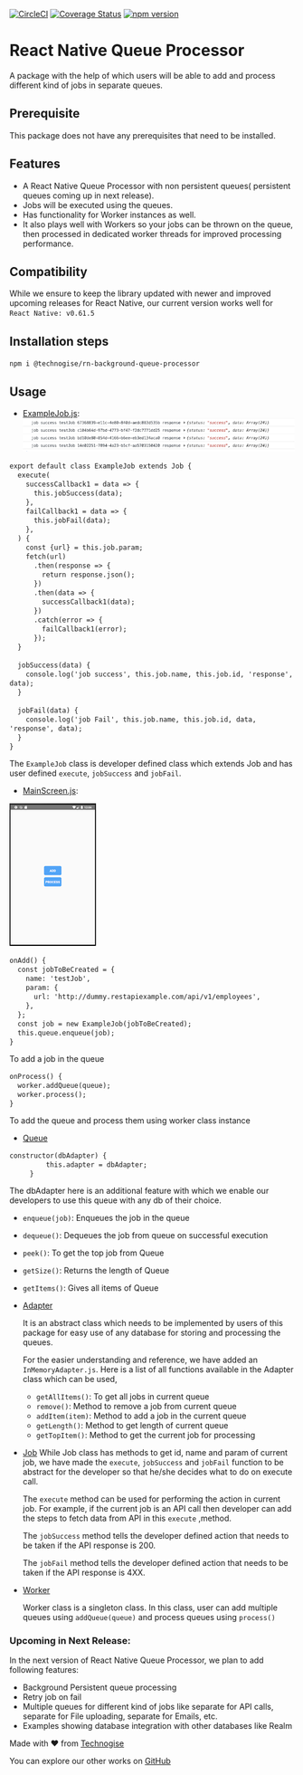 [![CircleCI](https://circleci.com/gh/technogise/rn-background-queue-processor.svg?style=shield)](https://app.circleci.com/pipelines/github/technogise/rn-background-queue-processor)
[![Coverage Status](https://coveralls.io/repos/github/technogise/rn-background-queue-processor/badge.svg?branch=https%3A//github.com/technogise/rn-background-queue-processor.git)](https://coveralls.io/github/technogise/rn-background-queue-processor?branch=https%3A//github.com/technogise/rn-background-queue-processor.git)
[![npm version](https://badge.fury.io/js/%40technogise%2Frn-background-queue-processor.svg)](https://badge.fury.io/js/%40technogise%2Frn-background-queue-processor)

# React Native Queue Processor

A package with the help of which users will be able to add and process different kind of jobs in separate queues.

## Prerequisite

This package does not have any prerequisites that need to be installed.

## Features

- A React Native Queue Processor with non persistent queues( persistent queues coming up in next release). 
- Jobs will be executed using the queues. 
- Has functionality for Worker instances as well. 
- It also plays well with Workers so your jobs can be thrown on the queue, then processed in dedicated worker threads for improved processing performance.

## Compatibility

While we ensure to keep the library updated with newer and improved upcoming releases for React Native, our current version works well for `React Native: v0.61.5`

## Installation steps

`npm i @technogise/rn-background-queue-processor`

## Usage

- [ExampleJob.js](examples/rnqpSample/app/service/ExampleJob.js):
![Screenshot](src/utils/readmeImages/ConsoleOnSuccess.png)

```
export default class ExampleJob extends Job {
  execute(
    successCallback1 = data => {
      this.jobSuccess(data);
    },
    failCallback1 = data => {
      this.jobFail(data);
    },
  ) {
    const {url} = this.job.param;
    fetch(url)
      .then(response => {
        return response.json();
      })
      .then(data => {
        successCallback1(data);
      })
      .catch(error => {
        failCallback1(error);
      });
  }

  jobSuccess(data) {
    console.log('job success', this.job.name, this.job.id, 'response', data);
  }

  jobFail(data) {
    console.log('job Fail', this.job.name, this.job.id, data, 'response', data);
  }
}

```
      
  The `ExampleJob` class is developer defined class which extends Job and has user defined `execute`, `jobSuccess` and `jobFail`.
      
- [MainScreen.js](examples/rnqpSample/app/screens/MainScreen.js):

![Screenshot](src/utils/readmeImages/ExampleScreen.png)
```
onAdd() {
  const jobToBeCreated = {
    name: 'testJob',
    param: {
      url: 'http://dummy.restapiexample.com/api/v1/employees',
    },
  };
  const job = new ExampleJob(jobToBeCreated);
  this.queue.enqueue(job);
}
```
  To add a job in the queue

```
onProcess() {
  worker.addQueue(queue);
  worker.process();
}

```

  To add the queue and process them using worker class instance 
   
 - [Queue](src/Queue.js)
    
```
constructor(dbAdapter) {
         this.adapter = dbAdapter;
     }
```
   The dbAdapter here is an additional feature with which we enable our developers to use this queue with any db of their choice.
   
   - `enqueue(job)`: Enqueues the job in the queue
   - `dequeue()`: Dequeues the job from queue on successful execution 
   - `peek()`: To get the top job from Queue
   - `getSize()`: Returns the length of Queue
   - `getItems()`: Gives all items of Queue
   
 - [Adapter](src/DbAdapter/Adapter.js)
 
    It is an abstract class which needs to be implemented by users of this package for easy use of any database for storing and processing the queues.
    
    For the easier understanding and reference, we have added an `InMemoryAdapter.js`. Here is a list of all functions available in the Adapter class which can be used,
   
   - `getAllItems()`: To get all jobs in current queue
   - `remove()`: Method to remove a job from current queue 
   - `addItem(item)`: Method to add a job in the current queue
   - `getLength()`: Method to get length of current queue
   - `getTopItem()`: Method to get the current job for processing
   
 - [Job](src/Job.js)
    While Job class has methods to get id, name and param of current job, we have made the `execute`, `jobSuccess` and `jobFail` function to be abstract for the developer so that he/she decides what to do on execute call.
   
    The `execute` method can be used for performing the action in current job. For example, if the current job is an API call then developer can add the steps to fetch data from API in this `execute` ,method.
   
    The `jobSuccess` method tells the developer defined action that needs to be taken if the API response is 200.
   
    The `jobFail` method tells the developer defined action that needs to be taken if the API response is 4XX.

 - [Worker](src/Worker.js)
 
    Worker class is a singleton class. In this class, user can add multiple queues using `addQueue(queue)` and process queues using `process()` 


### Upcoming in Next Release:

In the next version of React Native Queue Processor, we plan to add following features:

- Background Persistent queue processing 
- Retry job on fail
- Multiple queues for different kind of jobs like separate for API calls, separate for File uploading, separate for Emails, etc. 
- Examples showing database integration with other databases like Realm

 
Made with :heart: from [Technogise](https://technogise.com/)

You can explore our other works on [GitHub](https://github.com/technogise/)
